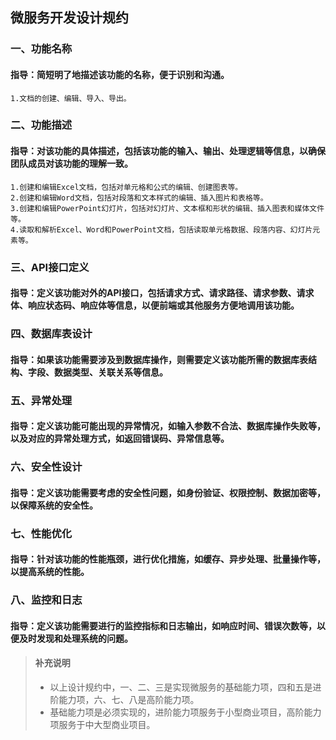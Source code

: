## 微服务开发设计规约

### 一、功能名称
#### 指导：简短明了地描述该功能的名称，便于识别和沟通。
    1.文档的创建、编辑、导入、导出。

### 二、功能描述
#### 指导：对该功能的具体描述，包括该功能的输入、输出、处理逻辑等信息，以确保团队成员对该功能的理解一致。
    1.创建和编辑Excel文档，包括对单元格和公式的编辑、创建图表等。
    2.创建和编辑Word文档，包括对段落和文本样式的编辑、插入图片和表格等。
    3.创建和编辑PowerPoint幻灯片，包括对幻灯片、文本框和形状的编辑、插入图表和媒体文件等。
    4.读取和解析Excel、Word和PowerPoint文档，包括读取单元格数据、段落内容、幻灯片元素等。

### 三、API接口定义
#### 指导：定义该功能对外的API接口，包括请求方式、请求路径、请求参数、请求体、响应状态码、响应体等信息，以便前端或其他服务方便地调用该功能。

### 四、数据库表设计
#### 指导：如果该功能需要涉及到数据库操作，则需要定义该功能所需的数据库表结构、字段、数据类型、关联关系等信息。

### 五、异常处理
#### 指导：定义该功能可能出现的异常情况，如输入参数不合法、数据库操作失败等，以及对应的异常处理方式，如返回错误码、异常信息等。

### 六、安全性设计
#### 指导：定义该功能需要考虑的安全性问题，如身份验证、权限控制、数据加密等，以保障系统的安全性。

### 七、性能优化
#### 指导：针对该功能的性能瓶颈，进行优化措施，如缓存、异步处理、批量操作等，以提高系统的性能。

### 八、监控和日志
#### 指导：定义该功能需要进行的监控指标和日志输出，如响应时间、错误次数等，以便及时发现和处理系统的问题。

> #### 补充说明
> - 以上设计规约中，一、二、三是实现微服务的基础能力项，四和五是进阶能力项，六、七、八是高阶能力项。
> - 基础能力项是必须实现的，进阶能力项服务于小型商业项目，高阶能力项服务于中大型商业项目。
